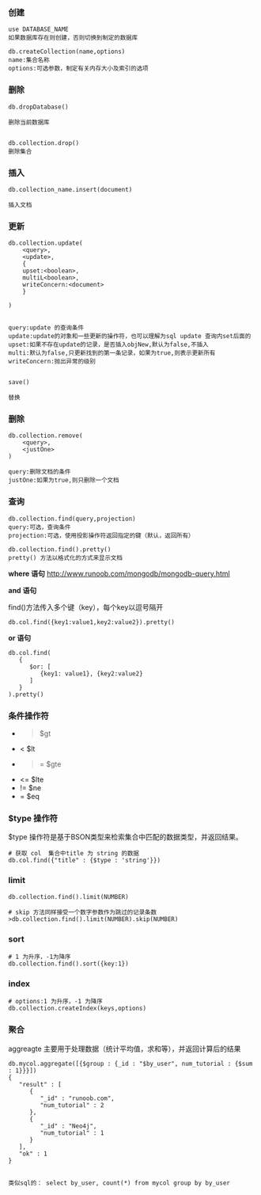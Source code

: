 ### 创建

```
use DATABASE_NAME
如果数据库存在则创建，否则切换到制定的数据库

db.createCollection(name,options)
name:集合名称
options:可选参数，制定有关内存大小及索引的选项
```


### 删除

```
db.dropDatabase()

删除当前数据库


db.collection.drop()
删除集合
```


### 插入

```
db.collection_name.insert(document)

插入文档
```

### 更新

```
db.collection.update(
	<query>,
	<update>,
	{
	upset:<boolean>,
	multiL<boolean>,
	writeConcern:<document>
	}

)


query:update 的查询条件
update:update的对象和一些更新的操作符，也可以理解为sql update 查询内set后面的
upset:如果不存在update的记录，是否插入objNew,默认为false,不插入
multi:默认为false,只更新找到的第一条记录，如果为true,则表示更新所有
writeConcern:抛出异常的级别


save()

替换
```

### 删除

```
db.collection.remove(
	<query>,
	<justOne>
)

query:删除文档的条件
justOne:如果为true,则只删除一个文档
```
### 查询

```
db.collection.find(query,projection)
query:可选，查询条件
projection:可选，使用投影操作符返回指定的键（默认，返回所有）

db.collection.find().pretty()
pretty() 方法以格式化的方式来显示文档
```
**where 语句**
http://www.runoob.com/mongodb/mongodb-query.html

**and 语句**

find()方法传入多个键（key），每个key以逗号隔开
```
db.col.find({key1:value1,key2:value2}).pretty()
```

**or 语句**

```
db.col.find(
   {
      $or: [
         {key1: value1}, {key2:value2}
      ]
   }
).pretty()
```
### 条件操作符

- > $gt
- < $lt
- >= $gte
- <= $lte
- != $ne
- = $eq

### $type 操作符

$type 操作符是基于BSON类型来检索集合中匹配的数据类型，并返回结果。

```
# 获取 col  集合中title 为 string 的数据
db.col.find({"title" : {$type : 'string'}})

```

### limit

```
db.collection.find().limit(NUMBER)

# skip 方法同样接受一个数字参数作为跳过的记录条数
>db.collection.find().limit(NUMBER).skip(NUMBER)

```

### sort

```
# 1 为升序，-1为降序
db.collection.find().sort({key:1})
```
### index

```
# options:1 为升序，-1 为降序
db.collection.createIndex(keys,options)
```

### 聚合

aggreagte 主要用于处理数据（统计平均值，求和等），并返回计算后的结果

```
db.mycol.aggregate([{$group : {_id : "$by_user", num_tutorial : {$sum : 1}}}])
{
   "result" : [
      {
         "_id" : "runoob.com",
         "num_tutorial" : 2
      },
      {
         "_id" : "Neo4j",
         "num_tutorial" : 1
      }
   ],
   "ok" : 1
}


类似sql的： select by_user, count(*) from mycol group by by_user
```




















